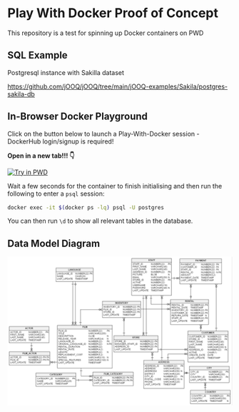# Play With Docker Proof of Concept

This repository is a test for spinning up Docker containers on PWD

## SQL Example

Postgresql instance with Sakilla dataset

https://github.com/jOOQ/jOOQ/tree/main/jOOQ-examples/Sakila/postgres-sakila-db

## In-Browser Docker Playground

Click on the button below to launch a Play-With-Docker session - DockerHub login/signup is required!

**Open in a new tab!!! 👇**

[![Try in PWD](https://raw.githubusercontent.com/play-with-docker/stacks/master/assets/images/button.png)](https://labs.play-with-docker.com/?stack=https://raw.githubusercontent.com/unicorndatalabs/pwd-poc/master/docker-compose.yml)

Wait a few seconds for the container to finish initialising and then run the following to enter a `psql` session:

```bash
docker exec -it $(docker ps -lq) psql -U postgres
```

You can then run `\d` to show all relevant tables in the database.

## Data Model Diagram

![Sakilla-Data-Model](images/data-model.png "Sakilla Data Model")